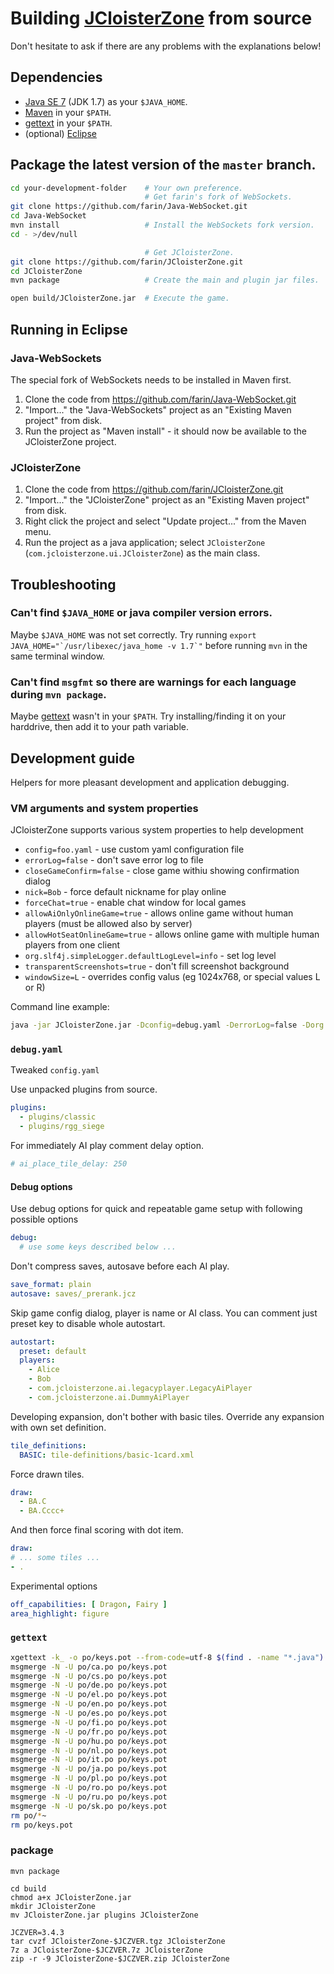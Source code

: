 # Building [JCloisterZone](http://jcloisterzone.com/) from source


Don't hesitate to ask if there are any problems with the explanations below!



## Dependencies

- [Java SE 7](http://www.oracle.com/technetwork/java/javase/downloads/) (JDK 1.7) as your `$JAVA_HOME`.
- [Maven](https://maven.apache.org/) in your `$PATH`.
- [gettext](https://www.gnu.org/software/gettext/) in your `$PATH`.
- (optional) [Eclipse](https://eclipse.org/)



## Package the latest version of the `master` branch.


```bash
cd your-development-folder    # Your own preference.
                              # Get farin's fork of WebSockets.
git clone https://github.com/farin/Java-WebSocket.git
cd Java-WebSocket
mvn install                   # Install the WebSockets fork version.
cd - >/dev/null

                              # Get JCloisterZone.
git clone https://github.com/farin/JCloisterZone.git
cd JCloisterZone
mvn package                   # Create the main and plugin jar files.

open build/JCloisterZone.jar  # Execute the game.
```


## Running in Eclipse

### Java-WebSockets

The special fork of WebSockets needs to be installed in Maven first.

1. Clone the code from https://github.com/farin/Java-WebSocket.git
1. "Import..." the "Java-WebSockets" project as an "Existing Maven project" from disk.
1. Run the project as "Maven install" - it should now be available to the JCloisterZone project.


### JCloisterZone

1. Clone the code from https://github.com/farin/JCloisterZone.git
1. "Import..." the "JCloisterZone" project as an "Existing Maven project" from disk.
1. Right click the project and select "Update project..." from the Maven menu.
1. Run the project as a java application; select `JCloisterZone` (`com.jcloisterzone.ui.JCloisterZone`) as the main class.



## Troubleshooting

### Can't find `$JAVA_HOME` or java compiler version errors.

Maybe `$JAVA_HOME` was not set correctly. Try running ``export JAVA_HOME="`/usr/libexec/java_home -v 1.7`"`` before running `mvn` in the same terminal window.


### Can't find `msgfmt` so there are warnings for each language during `mvn package`.

Maybe [gettext](https://www.gnu.org/software/gettext/) wasn't in your `$PATH`. Try installing/finding it on your harddrive, then add it to your path variable.



## Development guide

Helpers for more pleasant development and application debugging.

### VM arguments and system properties

JCloisterZone supports various system properties to help development

* `config=foo.yaml` - use custom yaml configuration file
* `errorLog=false` - don't save error log to file
* `closeGameConfirm=false` - close game withiu showing confirmation dialog
* `nick=Bob` - force default nickname for play online
* `forceChat=true` - enable chat window for local games
* `allowAiOnlyOnlineGame=true` - allows online game without human players (must be allowed also by server)
* `allowHotSeatOnlineGame=true` - allows online game with multiple human players from one client
* `org.slf4j.simpleLogger.defaultLogLevel=info` - set log level
* `transparentScreenshots=true` - don't fill screenshot background
* `windowSize=L` - overrides config valus (eg 1024x768, or special values L or R)

Command line example:

```bash
java -jar JCloisterZone.jar -Dconfig=debug.yaml -DerrorLog=false -Dorg.slf4j.simpleLogger.defaultLogLevel=info -DforceChat=true -DcloseGameConfirm=false -ea
```

### `debug.yaml`

Tweaked `config.yaml`

Use unpacked plugins from source.

```yaml
plugins:
  - plugins/classic
  - plugins/rgg_siege
```

For immediately AI play comment delay option.

```yaml
# ai_place_tile_delay: 250
```

#### Debug options

Use debug options for quick and repeatable game setup with following possible options

```yaml
debug:
  # use some keys described below ...
```

Don't compress saves, autosave before each AI play.

```yaml
save_format: plain
autosave: saves/_prerank.jcz
```

Skip game config dialog, player is name or AI class.
You can comment just preset key to disable whole autostart.

```yaml
autostart:
  preset: default
  players:
    - Alice
    - Bob
    - com.jcloisterzone.ai.legacyplayer.LegacyAiPlayer
    - com.jcloisterzone.ai.DummyAiPlayer
```

Developing expansion, don't bother with basic tiles. Override any expansion with own set definition.

```yaml
tile_definitions:
  BASIC: tile-definitions/basic-1card.xml
```

Force drawn tiles.

```yaml
draw:
  - BA.C
  - BA.Cccc+
```

And then force final scoring with dot item.

```yaml
draw:
# ... some tiles ...
- .
```

Experimental options

```yaml
off_capabilities: [ Dragon, Fairy ]
area_highlight: figure
```

### `gettext`

```bash
xgettext -k_ -o po/keys.pot --from-code=utf-8 $(find . -name "*.java")
msgmerge -N -U po/ca.po po/keys.pot
msgmerge -N -U po/cs.po po/keys.pot
msgmerge -N -U po/de.po po/keys.pot
msgmerge -N -U po/el.po po/keys.pot
msgmerge -N -U po/en.po po/keys.pot
msgmerge -N -U po/es.po po/keys.pot
msgmerge -N -U po/fi.po po/keys.pot
msgmerge -N -U po/fr.po po/keys.pot
msgmerge -N -U po/hu.po po/keys.pot
msgmerge -N -U po/nl.po po/keys.pot
msgmerge -N -U po/it.po po/keys.pot
msgmerge -N -U po/ja.po po/keys.pot
msgmerge -N -U po/pl.po po/keys.pot
msgmerge -N -U po/ro.po po/keys.pot
msgmerge -N -U po/ru.po po/keys.pot
msgmerge -N -U po/sk.po po/keys.pot
rm po/*~
rm po/keys.pot
```

### package

```
mvn package

cd build
chmod a+x JCloisterZone.jar
mkdir JCloisterZone
mv JCloisterZone.jar plugins JCloisterZone

JCZVER=3.4.3
tar cvzf JCloisterZone-$JCZVER.tgz JCloisterZone
7z a JCloisterZone-$JCZVER.7z JCloisterZone
zip -r -9 JCloisterZone-$JCZVER.zip JCloisterZone
```
